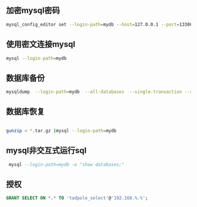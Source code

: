 ## 加密mysql密码
```bash
mysql_config_editor set --login-path=mydb --host=127.0.0.1 --port=13306 --user=root --password
```

## 使用密文连接mysql

```bash
mysql --login-path=mydb
```

## 数据库备份

```bash
mysqldump  --login-path=mydb  --all-databases  --single-transaction --set-gtid-purged=OFF |gzip >/bck/data/xx-`date +%Y%m%d%H%M`.tar.gz
```

## 数据库恢复

```bash

gunzip < *.tar.gz |mysql --login-path=mydb 
```


## mysql非交互式运行sql

```sql
 mysql --login-path=mydb -e "show databases;"
```

## 授权

```sql
GRANT SELECT ON *.* TO 'tadpole_select'@'192.168.%.%';
```
